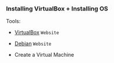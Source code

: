 ### Installing VirtualBox + Installing OS

Tools:
- [VirtualBox](https://www.virtualbox.org/) `Website`
- [Debian](https://www.debian.org/) `Website`

- Create a Virtual Machine
